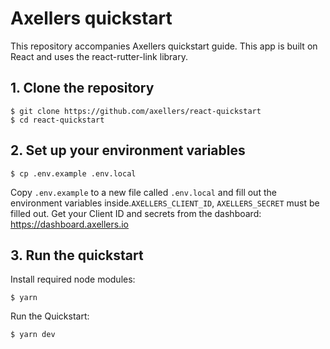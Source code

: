 # Axellers quickstart

This repository accompanies Axellers quickstart guide. This app is built on React and uses the react-rutter-link library.

## 1. Clone the repository
```
$ git clone https://github.com/axellers/react-quickstart
$ cd react-quickstart
```

## 2. Set up your environment variables

```
$ cp .env.example .env.local
```

Copy `.env.example` to a new file called `.env.local` and fill out the environment variables inside.`AXELLERS_CLIENT_ID`, `AXELLERS_SECRET` must be filled out. Get your Client ID and secrets from
the dashboard: https://dashboard.axellers.io

## 3. Run the quickstart

Install required node modules:
```
$ yarn
```

Run the Quickstart:
```
$ yarn dev